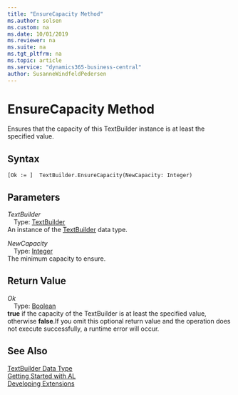 ```yaml
---
title: "EnsureCapacity Method"
ms.author: solsen
ms.custom: na
ms.date: 10/01/2019
ms.reviewer: na
ms.suite: na
ms.tgt_pltfrm: na
ms.topic: article
ms.service: "dynamics365-business-central"
author: SusanneWindfeldPedersen
---
```

[//]: # (START>DO_NOT_EDIT)
[//]: # (IMPORTANT:Do not edit any of the content between here and the END>DO_NOT_EDIT.)
[//]: # (Any modifications should be made in the .xml files in the ModernDev repo.)
# EnsureCapacity Method
Ensures that the capacity of this TextBuilder instance is at least the specified value.


## Syntax
```
[Ok := ]  TextBuilder.EnsureCapacity(NewCapacity: Integer)
```
## Parameters
*TextBuilder*  
&emsp;Type: [TextBuilder](textbuilder-data-type.md)  
An instance of the [TextBuilder](textbuilder-data-type.md) data type.  

*NewCapacity*  
&emsp;Type: [Integer](../integer/integer-data-type.md)  
The minimum capacity to ensure.  


## Return Value
*Ok*  
&emsp;Type: [Boolean](../boolean/boolean-data-type.md)  
**true** if the capacity of the TextBuilder is at least the specified value, otherwise **false**.If you omit this optional return value and the operation does not execute successfully, a runtime error will occur.    


[//]: # (IMPORTANT: END>DO_NOT_EDIT)
## See Also
[TextBuilder Data Type](textbuilder-data-type.md)  
[Getting Started with AL](../../devenv-get-started.md)  
[Developing Extensions](../../devenv-dev-overview.md)